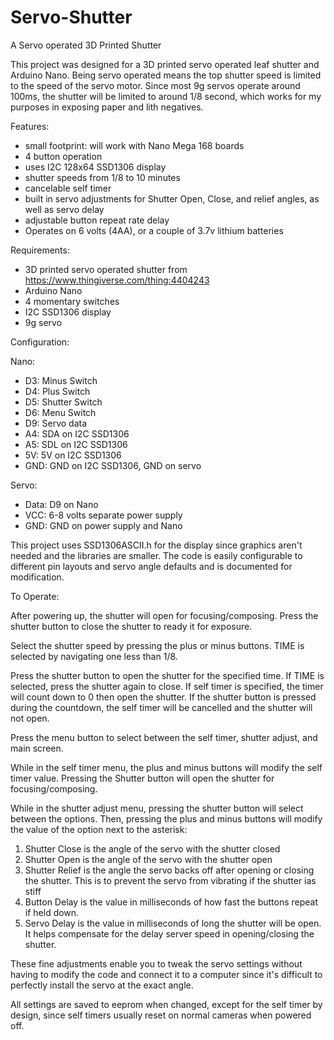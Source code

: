 # Servo-Shutter
A Servo operated 3D Printed Shutter

This project was designed for a 3D printed servo operated leaf shutter and Arduino Nano. Being servo operated means the top shutter speed is limited to the speed of the servo motor. Since most 9g servos operate around 100ms, the shutter will be limited to around 1/8 second, which works for my purposes in exposing paper and lith negatives. 

Features: 

- small footprint: will work with Nano Mega 168 boards
- 4 button operation
- uses I2C 128x64 SSD1306 display
- shutter speeds from 1/8 to 10 minutes
- cancelable self timer
- built in servo adjustments for Shutter Open, Close, and relief angles, as well as servo delay
- adjustable button repeat rate delay
- Operates on 6 volts (4AA), or a couple of 3.7v lithium batteries

Requirements:

- 3D printed servo operated shutter from https://www.thingiverse.com/thing:4404243
- Arduino Nano
- 4 momentary switches
- I2C SSD1306 display
- 9g servo

Configuration:

Nano:
- D3: Minus Switch
- D4: Plus Switch
- D5: Shutter Switch
- D6: Menu Switch
- D9: Servo data
- A4: SDA on I2C SSD1306
- A5: SDL on I2C SSD1306
- 5V: 5V on I2C SSD1306
- GND: GND on I2C SSD1306, GND on servo

Servo:
- Data: D9 on Nano
- VCC: 6-8 volts separate power supply
- GND: GND on power supply and Nano

This project uses SSD1306ASCII.h for the display since graphics aren't needed and the libraries are smaller. The code is easily configurable to different pin layouts and servo angle defaults and is documented for modification. 

To Operate:

After powering up, the shutter will open for focusing/composing. Press the shutter button to close the shutter to ready it for exposure.

Select the shutter speed by pressing the plus or minus buttons. TIME is selected by navigating one less than 1/8. 

Press the shutter button to open the shutter for the specified time. If TIME is selected, press the shutter again to close. If self timer is specified, the timer will count down to 0 then open the shutter. If the shutter button is pressed during the countdown, the self timer will be cancelled and the shutter will not open. 

Press the menu button to select between the self timer, shutter adjust, and main screen.

While in the self timer menu, the plus and minus buttons will modify the self timer value. Pressing the Shutter button will open the shutter for focusing/composing.

While in the shutter adjust menu, pressing the shutter button will select between the options. Then, pressing the plus and minus buttons will modify the value of the option next to the asterisk:
1. Shutter Close is the angle of the servo with the shutter closed
2. Shutter Open is the angle of the servo with the shutter open
3. Shutter Relief is the angle the servo backs off after opening or closing the shutter. This is to prevent the servo from vibrating if the shutter ias stiff
4. Button Delay is the value in milliseconds of how fast the buttons repeat if held down. 
5. Servo Delay is the value in milliseconds of long the shutter will be open. It helps compensate for the delay server speed in opening/closing the shutter.

These fine adjustments enable you to tweak the servo settings without having to modify the code and connect it to a computer since it's difficult to perfectly install the servo at the exact angle. 

All settings are saved to eeprom when changed, except for the self timer by design, since self timers usually reset on normal cameras when powered off. 
